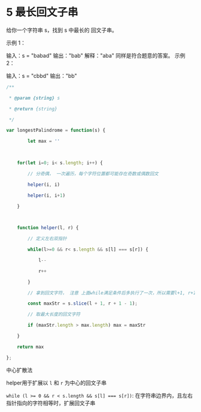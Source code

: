# 5 最长回文子串

给你一个字符串 s，找到 s 中最长的 
回文子串。

示例 1：

输入：s = "babad"
输出："bab"
解释："aba" 同样是符合题意的答案。
示例 2：

输入：s = "cbbd"
输出："bb"


```js
/**

 * @param {string} s

 * @return {string}

 */

var longestPalindrome = function(s) {

        let max = ''

  

    for(let i=0; i< s.length; i++) {

        // 分奇偶， 一次遍历，每个字符位置都可能存在奇数或偶数回文

        helper(i, i)

        helper(i, i+1)

    }

  

    function helper(l, r) {

        // 定义左右双指针

        while(l>=0 && r< s.length && s[l] === s[r]) {

            l--

            r++

        }

        // 拿到回文字符， 注意 上面while满足条件后多执行了一次，所以需要l+1, r+1-1

        const maxStr = s.slice(l + 1, r + 1 - 1);

        // 取最大长度的回文字符

        if (maxStr.length > max.length) max = maxStr

    }

    return max

};

```

中心扩散法

helper用于扩展以 `l` 和 `r` 为中心的回文子串

`while (l >= 0 && r < s.length && s[l] === s[r])`: 在字符串边界内，且左右指针指向的字符相等时，扩展回文子串